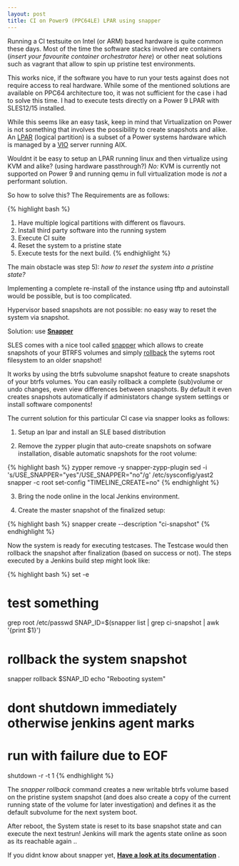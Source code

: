 ```yaml
---
layout: post
title: CI on Power9 (PPC64LE) LPAR using snapper
---
```


Running a CI testsuite on Intel (or ARM) based hardware is quite common these
days.  Most of the time the software stacks involved are containers (*insert
your favourite container orchestrator here*) or other neat solutions such as
vagrant that allow to spin up pristine test environments.

This works nice, if the software you have to run your tests against does not require
access to real hardware. While some of the mentioned solutions are available on
PPC64 architecture too, it was not sufficient for the case i had to solve this
time. I had to execute tests directly on a Power 9 LPAR with SLES12/15 installed.

While this seems like an easy task, keep in mind that Virtualization on
Power is not something that involves the possibility to create snapshots and
alike. An  [LPAR](https://en.wikipedia.org/wiki/Logical_partition) (logical
partition) is a subset of a Power systems hardware which is managed by a [VIO](https://www.ibm.com/docs/en/power8?topic=server-virtual-io-overview)
server running AIX.

Wouldnt it be easy to setup an LPAR running linux and then virtualize using KVM
and alike? (using hardware passthrough?) *No:* KVM is currently not supported
on Power 9 and running qemu in full virtualization mode is *not* a performant
solution.

So how to solve this? The Requirements are as follows:

{% highlight bash %}
1) Have multiple logical partitions with different os flavours.
2) Install third party software into the running system
4) Execute CI suite
5) Reset the system to a pristine state
6) Execute tests for the next build.
{% endhighlight %}

The main obstacle was step 5): *how to reset the system into a pristine state?*

Implementing a complete re-install of the instance using tftp and autoinstall
would be possible, but is too complicated.

Hypervisor based snapshots are not possible: no easy way to reset the system via snapshot.

Solution: use [**Snapper**](https://doc.opensuse.org/documentation/leap/archive/15.0/reference/html/book.opensuse.reference/cha.snapper.html)

SLES comes with a nice tool called [snapper](https://github.com/openSUSE/snapper) which
allows to create snapshots of your BTRFS volumes and simply
[rollback](https://doc.opensuse.org/documentation/leap/archive/15.0/reference/html/book.opensuse.reference/cha.snapper.html#sec.snapper.snapshot-boot)
the sytems root filesystem to an older snapshot!

It works by using the btrfs subvolume snapshot feature to create snapshots of
your btrfs volumes. You can easily rollback a complete (sub)volume or undo changes,
even view differences between snapshots. By default it even creates snapshots
automatically if administators change system settings or install software
components!

The current solution for this particular CI case via snapper looks as follows:

1) Setup an lpar and install an SLE based distribution

2) Remove the zypper plugin that auto-create snapshots on sofware installation,
disable automatic snapshots for the root volume:
 
{% highlight bash %}
 zypper remove -y snapper-zypp-plugin
 sed -i 's/USE_SNAPPER="yes"/USE_SNAPPER="no"/g' /etc/sysconfig/yast2
 snapper -c root set-config "TIMELINE_CREATE=no"
{% endhighlight %}

3) Bring the node online in the local Jenkins environment.

4) Create the master snapshot of the finalized setup:

{% highlight bash %}
snapper create --description "ci-snapshot"
{% endhighlight %}

Now the system is ready for executing testcases. The Testcase would then
rollback the snapshot after finalization (based on success or not).
The steps executed by a Jenkins build step might look like:

{% highlight bash %}
set -e
# test something
grep root /etc/passwd
SNAP_ID=$(snapper list | grep ci-snapshot | awk '{print $1}')
# rollback the system snapshot
snapper rollback $SNAP_ID
echo "Rebooting system"
# dont shutdown immediately otherwise jenkins agent marks
# run with failure due to EOF
shutdown -r -t 1 
{% endhighlight %}

The *snapper rollback* command creates a new writable btrfs volume based on the
pristine system snapshot (and does also create a copy of the current running
state of the volume for later investigation) and defines it as the default
subvolume for the next system boot.

After reboot, the System state is reset to its base snapshot state and can
execute the next testrun! Jenkins will mark the agents state online as soon
as its reachable again ..

If you didnt know about snapper yet, [**Have a look at its
documentation**](https://doc.opensuse.org/documentation/leap/archive/15.0/reference/html/book.opensuse.reference/cha.snapper.html) .
